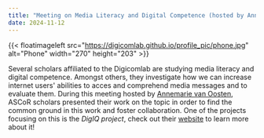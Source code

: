 ```yaml
---
title: "Meeting on Media Literacy and Digital Competence (hosted by Annemarie van Oosten)"
date: 2024-11-12
---
```


{{< floatimageleft src="https://digicomlab.github.io/profile_pic/phone.jpg" alt="Phone" width="270" height="203" >}}

Several scholars affiliated to the Digicomlab are studying media literacy and digital competence. Amongst others, they investigate how we can increase internet users' abilities to acces and comprehend media messages and to evaluate them. During this meeting hosted by [Annemarie van Oosten](https://www.uva.nl/en/profile/o/o/j.m.f.vanoosten/j.m.f.vanoosten.html), ASCoR scholars presented their work on the topic in order to find the common ground in this work and foster collaboration. One of the projects focusing on this is the *DigIQ project*, check out their [website](https://www.dedigiq.nl/#/) to learn more about it!


